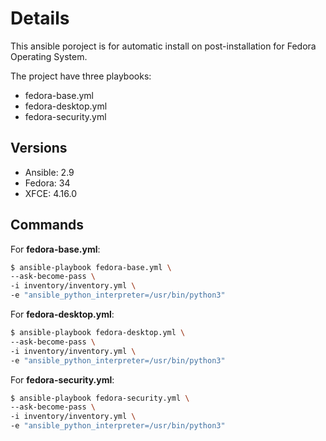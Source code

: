 # Details

This ansible poroject is for automatic install on post-installation for Fedora Operating System.

The project have three playbooks:

- fedora-base.yml
- fedora-desktop.yml
- fedora-security.yml

## Versions

- Ansible: 2.9
- Fedora: 34
- XFCE: 4.16.0

## Commands

For **fedora-base.yml**:

```bash
$ ansible-playbook fedora-base.yml \
--ask-become-pass \
-i inventory/inventory.yml \
-e "ansible_python_interpreter=/usr/bin/python3"
```

For **fedora-desktop.yml**:

```bash
$ ansible-playbook fedora-desktop.yml \
--ask-become-pass \
-i inventory/inventory.yml \
-e "ansible_python_interpreter=/usr/bin/python3"
```

For **fedora-security.yml**:

```bash
$ ansible-playbook fedora-security.yml \
--ask-become-pass \
-i inventory/inventory.yml \
-e "ansible_python_interpreter=/usr/bin/python3"
```
